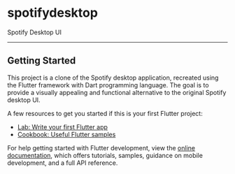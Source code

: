 # spotifydesktop

Spotify Desktop UI
**********

## Getting Started

This project is a clone of the Spotify desktop application, recreated using the Flutter framework with Dart programming language. The goal is to provide a visually appealing and functional alternative to the original Spotify desktop UI.

A few resources to get you started if this is your first Flutter project:

- [Lab: Write your first Flutter app](https://docs.flutter.dev/get-started/codelab)
- [Cookbook: Useful Flutter samples](https://docs.flutter.dev/cookbook)

For help getting started with Flutter development, view the
[online documentation](https://docs.flutter.dev/), which offers tutorials,
samples, guidance on mobile development, and a full API reference.
